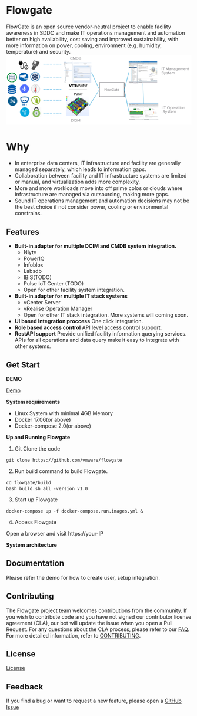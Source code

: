 # Flowgate
FlowGate is an open source vendor-neutral project to enable facility awareness in SDDC and make IT operations management and automation better on high availability, cost saving and improved sustainability, with more information on power, cooling, environment (e.g. humidity, temperature) and security.
<img alt="FlowGate" src="docs/images/FlowGate.png">
# Why
* In enterprise data centers, IT infrastructure and facility are generally managed separately, which leads to information gaps.
* Collaboration between facility and IT infrastructure systems are limited or manual, and virtualization adds more complexity.
* More and more workloads move into off prime colos or clouds where infrastructure are managed via outsourcing, making more gaps.
* Sound IT operations management and automation decisions may not be the best choice if not consider power, cooling or environmental constrains. 
## Features
* **Built-in adapter for multiple DCIM and CMDB system integration.** 
  - Nlyte 
  - PowerIQ 
  - Infoblox 
  - Labsdb
  - IBIS(TODO)
  - Pulse IoT Center (TODO)
  - Open for other facility system integration.
* **Built-in adapter for multiple IT stack systems**
  - vCenter Server
  - vRealise Operation Manager
  - Open for other IT stack integration. More systems will coming soon.
* **UI based Integration proccess**  One click integration. 
* **Role based access control** API level access control support. 
* **RestAPI support** Provide unified facility information querying services. APIs for all operations and data query make it easy to integrate with other systems.
## Get Start
**DEMO**

[Demo](https://github.com/yixingjia/wormhole/releases/download/1.0/FlowGate_Demo.mp4)

**System requirements**
* Linux System with minimal 4GB Memory 
* Docker 17.06(or above) 
* Docker-compose 2.0(or above)

**Up and Running Flowgate**
1. Git Clone the code
```
git clone https://github.com/vmware/flowgate
```
2. Run build command to build Flowgate.
```
cd flowgate/build
bash build.sh all -version v1.0
```
3. Start up Flowgate
```
docker-compose up -f docker-compose.run.images.yml &
```
4. Access Flowgate

Open a browser and visit https://your-IP

**System architecture**

## Documentation
Please refer the demo for how to create user, setup integration.
## Contributing

The Flowgate project team welcomes contributions from the community. If you wish to contribute code and you have not
signed our contributor license agreement (CLA), our bot will update the issue when you open a Pull Request. For any
questions about the CLA process, please refer to our [FAQ](https://cla.vmware.com/faq). For more detailed information,
refer to [CONTRIBUTING](CONTRIBUTING.md).

## License
[License](LICENSE.txt)

## Feedback
If you find a bug or want to request a new feature, please open a [GitHub Issue](https://github.com/vmware/flowgate/issues)
